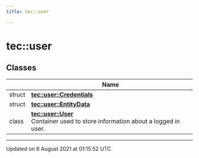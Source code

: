 ```yaml
---
title: tec::user

---
```


# tec::user



## Classes

|                | Name           |
| -------------- | -------------- |
| struct | **[tec::user::Credentials](/engine/Classes/structtec_1_1user_1_1_credentials/)**  |
| struct | **[tec::user::EntityData](/engine/Classes/structtec_1_1user_1_1_entity_data/)**  |
| class | **[tec::user::User](/engine/Classes/classtec_1_1user_1_1_user/)** <br>Container used to store information about a logged in user.  |






-------------------------------

Updated on  6 August 2021 at 01:15:52 UTC